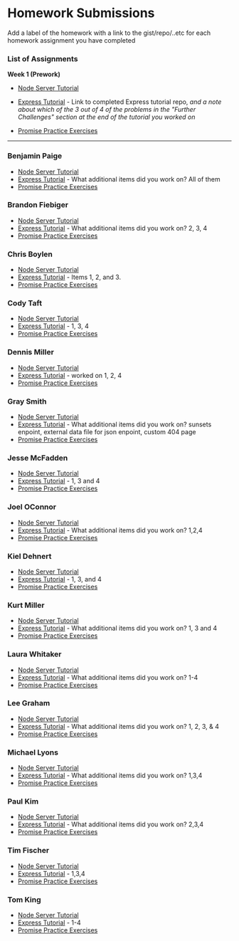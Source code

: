 # Homework Submissions

Add a label of the homework with a link to the gist/repo/..etc for each homework assignment you have completed

### List of Assignments

**Week 1 (Prework)**

* [Node Server Tutorial](http://frontend.turing.io/lessons/module-4/node-prework.html)

* [Express Tutorial](https://medium.com/@jaeger.rob/introduction-to-nodes-express-js-db5617047150) - Link to completed Express tutorial repo, *and a note about which of the 3 out of 4 of the problems in the "Further Challenges" section at the end of the tutorial you worked on*

* [Promise Practice Exercises](https://gist.github.com/robbiejaeger/dc8f55c1f9462741090862f736b82cab)

---

### Benjamin Paige

* [Node Server Tutorial](https://github.com/benjaminpaige/node-prework)
* [Express Tutorial](https://github.com/benjaminpaige/express-intro) - What additional items did you work on? All of them
* [Promise Practice Exercises](https://github.com/benjaminpaige/promises-prework)

### Brandon Fiebiger

* [Node Server Tutorial](https://github.com/brandonfiebiger/mod-4-prework/tree/master/messages)
* [Express Tutorial](https://github.com/brandonfiebiger/mod-4-prework/tree/master/express-prework) - What additional items did you work on? 2, 3, 4
* [Promise Practice Exercises](https://github.com/brandonfiebiger/mod-4-prework/tree/master/promises)

### Chris Boylen

* [Node Server Tutorial](https://github.com/chrisboylen/md4-node-prework.git)
* [Express Tutorial](https://github.com/chrisboylen/express-prework.git) - Items 1, 2, and 3.
* [Promise Practice Exercises](https://github.com/chrisboylen/promises-prework.git)

### Cody Taft

* [Node Server Tutorial](https://github.com/codytaft/node-lesson)
* [Express Tutorial](https://github.com/codytaft/express-lesson) - 1, 3, 4
* [Promise Practice Exercises](https://repl.it/@codytaft/EnormousUncomfortableWatch)

### Dennis Miller

* [Node Server Tutorial](https://github.com/dmiller1623/Node-tutorial)
* [Express Tutorial](https://github.com/dmiller1623/express-tutorial) - worked on 1, 2, 4
* [Promise Practice Exercises](https://github.com/dmiller1623/promises-prework)

### Gray Smith

* [Node Server Tutorial](https://github.com/GraySmith00/node-messages-intro)
* [Express Tutorial](https://github.com/GraySmith00/express-intro) - What additional items did you work on? sunsets enpoint, external data file for json enpoint, custom 404 page
* [Promise Practice Exercises](https://github.com/GraySmith00/promises-prework)

### Jesse McFadden

* [Node Server Tutorial](https://github.com/JesseMcBrennan/node-prework)
* [Express Tutorial](https://github.com/JesseMcBrennan/express-prework) - 1, 3 and 4
* [Promise Practice Exercises](https://github.com/JesseMcBrennan/promises-prework)

### Joel OConnor

* [Node Server Tutorial](https://github.com/JoOCon/intro-to-node)
* [Express Tutorial](https://github.com/JoOCon/express-intro) - What additional items did you work on? 1,2,4
* [Promise Practice Exercises](https://github.com/JoOCon/promises-practice)

### Kiel Dehnert

* [Node Server Tutorial](https://github.com/kielzor/node-prework)
* [Express Tutorial](https://github.com/kielzor/express-prework) - 1, 3, and 4
* [Promise Practice Exercises](https://repl.it/repls/UnrealisticWelltodoOutliner)

### Kurt Miller

* [Node Server Tutorial](https://github.com/kmiller9393/messages)
* [Express Tutorial](https://github.com/kmiller9393/express-intro) - What additional items did you work on? 1, 3 and 4
* [Promise Practice Exercises](https://github.com/kmiller9393/promises)

### Laura Whitaker

* [Node Server Tutorial](https://github.com/laurakwhit/intro-node.js-server)
* [Express Tutorial](https://github.com/laurakwhit/intro-node.js-express) - What additional items did you work on? 1-4
* [Promise Practice Exercises](https://repl.it/@laurakwhit/PromisesPractice)

### Lee Graham

* [Node Server Tutorial](https://github.com/TwirlingGoddess/messages/tree/master)
* [Express Tutorial](https://github.com/TwirlingGoddess/express-server) - What additional items did you work on? 1, 2, 3, & 4
* [Promise Practice Exercises](https://github.com/TwirlingGoddess/promises/tree/master)

### Michael Lyons

* [Node Server Tutorial](https://github.com/michaelyons/messages-node-server)
* [Express Tutorial](https://github.com/michaelyons/node-express-intro) - What additional items did you work on? 1,3,4
* [Promise Practice Exercises](https://github.com/michaelyons/promises-intro)

### Paul Kim

* [Node Server Tutorial](https://gist.github.com/sojurner/4793014862aafbf9addfa4030a20934a)
* [Express Tutorial](https://github.com/sojurner/express-prework) - What additional items did you work on? 2,3,4
* [Promise Practice Exercises](https://gist.github.com/sojurner/3deecbf4c7b0f2f0be7418d1be8d3096)

### Tim Fischer

* [Node Server Tutorial](https://github.com/TFisch/Node.js_Prework)
* [Express Tutorial](https://github.com/TFisch/express_tutorial) - 1,3,4
* [Promise Practice Exercises](https://github.com/TFisch/promises_practice)

### Tom King

* [Node Server Tutorial](https://github.com/tomkingkong/Node-Server-Tutorial)
* [Express Tutorial](https://github.com/tomkingkong/Express-Tutorial) - 1-4
* [Promise Practice Exercises](https://github.com/tomkingkong/promises-practice)

